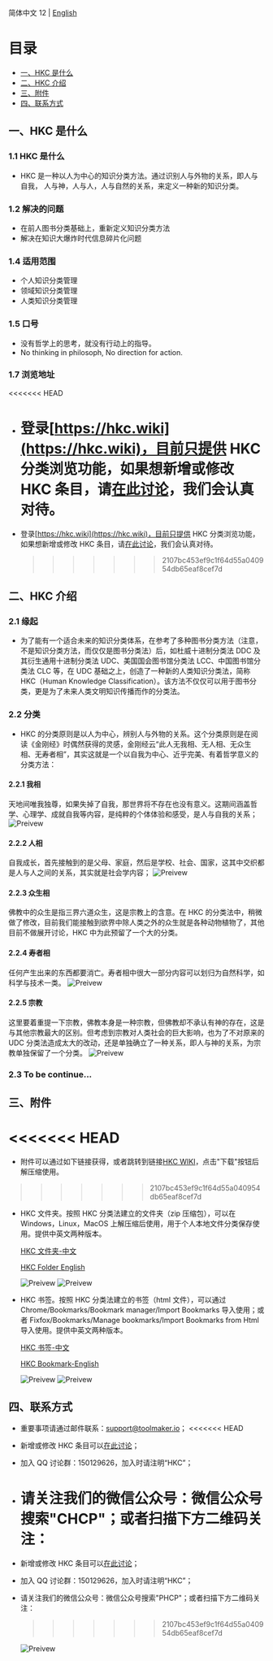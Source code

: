 简体中文 12 | [English](./README.english.md)

# 目录

- [一、HKC 是什么](#1)
- [二、HKC 介绍](#2)
- [三、附件](#3)
- [四、联系方式](#4)

## <h2 id="1">一、HKC 是什么</h2>

### 1.1 HKC 是什么

- HKC 是一种以人为中心的知识分类方法。通过识别人与外物的关系，即人与自我， 人与神，人与人，人与自然的关系，来定义一种新的知识分类。

### 1.2 解决的问题

- 在前人图书分类基础上，重新定义知识分类方法
- 解决在知识大爆炸时代信息碎片化问题

### 1.4 适用范围

- 个人知识分类管理
- 领域知识分类管理
- 人类知识分类管理

### 1.5 口号

- 没有哲学上的思考，就没有行动上的指导。
- No thinking in philosoph, No direction for action.

### 1.7 浏览地址

<<<<<<< HEAD

- # 登录[https://hkc.wiki](https://hkc.wiki)，目前只提供 HKC 分类浏览功能，如果想新增或修改 HKC 条目，请[在此讨论](https://github.com/CHCP/hkc/issues)，我们会认真对待。
- 登录[https://hkc.wiki](https://hkc.wiki)，目前只提供 HKC 分类浏览功能，如果想新增或修改 HKC 条目，请[在此讨论](https://github.com/phcp-tech/hkc/issues)，我们会认真对待。
  > > > > > > > 2107bc453ef9c1f64d55a040954db65eaf8cef7d

## <h2 id="2">二、HKC 介绍</h2>

### 2.1 缘起

- 为了能有一个适合未来的知识分类体系，在参考了多种图书分类方法（注意，不是知识分类方法，而仅仅是图书分类法）后，如杜威十进制分类法 DDC 及其衍生通用十进制分类法 UDC、美国国会图书馆分类法 LCC、中国图书馆分类法 CLC 等，在 UDC 基础之上，创造了一种新的人类知识分类法，简称 HKC（Human Knowledge Classification）。该方法不仅仅可以用于图书分类，更是为了未来人类文明知识传播而作的分类法。

### 2.2 分类

- HKC 的分类原则是以人为中心，辨别人与外物的关系。这个分类原则是在阅读《金刚经》时偶然获得的灵感，金刚经云“此人无我相、无人相、无众生相、无寿者相”，其实这就是一个以自我为中心、近乎完美、有着哲学意义的分类方法：

#### 2.2.1 我相

天地间唯我独尊，如果失掉了自我，那世界将不存在也没有意义。这期间涵盖哲学、心理学、成就自我等内容，是纯粹的个体体验和感受，是人与自我的关系；
![Preivew](docs/images/h1.png)

#### 2.2.2 人相

自我成长，首先接触到的是父母、家庭，然后是学校、社会、国家，这其中交织都是人与人之间的关系，其实就是社会学内容；
![Preivew](docs/images/h3.png)

#### 2.2.3 众生相

佛教中的众生是指三界六道众生，这是宗教上的含意。在 HKC 的分类法中，稍微做了修改，目前我们能接触到欲界中除人类之外的众生就是各种动物植物了，其他目前不做展开讨论，HKC 中为此预留了一个大的分类。

#### 2.2.4 寿者相

任何产生出来的东西都要消亡。寿者相中很大一部分内容可以划归为自然科学，如科学与技术一类。
![Preivew](docs/images/h4.png)

#### 2.2.5 宗教

这里要着重提一下宗教，佛教本身是一种宗教，但佛教却不承认有神的存在，这是与其他宗教最大的区别。但考虑到宗教对人类社会的巨大影响，也为了不对原来的 UDC 分类法造成太大的改动，还是单独确立了一种关系，即人与神的关系，为宗教单独保留了一个分类。
![Preivew](docs/images/h2.png)

### 2.3 To be continue...

## <h2 id="3">三、附件</h2>

# <<<<<<< HEAD

- 附件可以通过如下链接获得，或者跳转到链接[HKC WIKI](https://hkc.wiki)，点击"下载"按钮后解压缩使用。

> > > > > > > 2107bc453ef9c1f64d55a040954db65eaf8cef7d

- HKC 文件夹。按照 HKC 分类法建立的文件夹（zip 压缩包），可以在 Windows，Linux，MacOS 上解压缩后使用，用于个人本地文件分类保存使用。提供中英文两种版本。

  <a href="attachments/hkc-folder-zh.zip" target="_blank">HKC 文件夹-中文</a>

  <a href="attachments/hkc-folder-en.zip" target="_blank">HKC Folder English</a>

  ![Preivew](docs/images/hkc-folder-zh.png)
  ![Preivew](docs/images/hkc-folder-en.png)

- HKC 书签。按照 HKC 分类法建立的书签（html 文件），可以通过 Chrome/Bookmarks/Bookmark manager/Import Bookmarks 导入使用；或者 Fixfox/Bookmarks/Manage bookmarks/Import Bookmarks from Html 导入使用。提供中英文两种版本。

  <a href="attachments/hkc-bookmark-zh.zip" target="_blank">HKC 书签-中文</a>

  <a href="attachments/hkc-bookmark-en.zip" target="_blank">HKC Bookmark-English</a>

  ![Preivew](docs/images/hkc-bookmark-zh.png)
  ![Preivew](docs/images/hkc-bookmark-en.png)

## <h2 id="4">四、联系方式</h2>

- 重要事项请通过邮件联系：support@toolmaker.io；
  <<<<<<< HEAD
- 新增或修改 HKC 条目可以[在此讨论](https://github.com/CHCP/hkc/issues)；
- 加入 QQ 讨论群：150129626，加入时请注明“HKC”；
- # 请关注我们的微信公众号：微信公众号搜索"CHCP"；或者扫描下方二维码关注：
- 新增或修改 HKC 条目可以[在此讨论](https://github.com/phcp-tech/hkc/issues)；
- 加入 QQ 讨论群：150129626，加入时请注明“HKC”；
- 请关注我们的微信公众号：微信公众号搜索"PHCP"；或者扫描下方二维码关注：

  > > > > > > > 2107bc453ef9c1f64d55a040954db65eaf8cef7d

  ![Preivew](https://mp.weixin.qq.com/mp/qrcode?scene=10000004&size=144&__biz=Mzg4NDA2NTQxOA==&mid=100000004&idx=1&sn=6df5d3671cb2b4034ee0dda49962519f&send_time=1545721051)
